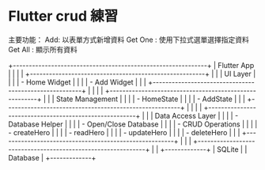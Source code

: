 # Flutter crud 練習
主要功能：
Add:        以表單方式新增資料
Get One :   使用下拉式選單選擇指定資料
Get All :   顯示所有資料


 +-------------------------------------------------------------+
|                         Flutter App                          |
|                                                             |
|  +-------------------------------------------------------+  |
|  |                       UI Layer                         |  |
|  |  - Home Widget                                        |  |
|  |  - Add Widget                                         |  |
|  +-------------------------------------------------------+  |
|                                                             |
|  +-------------------------------------------------------+  |
|  |                   State Management                     |  |
|  |  - HomeState                                           |  |
|  |  - AddState                                            |  |
|  +-------------------------------------------------------+  |
|                                                             |
|  +-------------------------------------------------------+  |
|  |                   Data Access Layer                    |  |
|  |  - Database Helper                                     |  |
|  |    - Open/Close Database                               |  |
|  |    - CRUD Operations                                   |  |
|  |      - createHero                                      |  |
|  |      - readHero                                        |  |
|  |      - updateHero                                      |  |
|  |      - deleteHero                                      |  |
|  +-------------------------------------------------------+  |
|                                                             |
+-------------------------------------------------------------+
                               |
                               |
                        +-------------+
                        |   SQLite    |
                        |  Database   |
                        +-------------+
